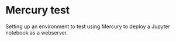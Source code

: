 # Mercury test

Setting up an environment to test using Mercury to deploy
a Jupyter notebook as a webserver.
